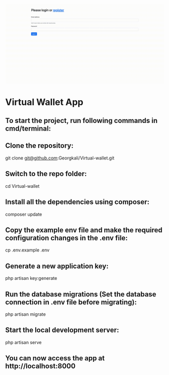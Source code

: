 
![Demo Doccou alpha](screen-capture.gif)

#  Virtual Wallet App 


## To start the project, run following commands in cmd/terminal:

## Clone the repository:

git clone git@github.com:Georgkali/Virtual-wallet.git

## Switch to the repo folder:

cd Virtual-wallet

## Install all the dependencies using composer:

composer update

## Copy the example env file and make the required configuration changes in the .env file:

cp .env.example .env

## Generate a new application key:

php artisan key:generate

## Run the database migrations (Set the database connection in .env file before migrating):

php artisan migrate

## Start the local development server:

php artisan serve

## You can now access the app at http://localhost:8000

